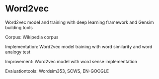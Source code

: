 # Word2vec
Word2vec model and training with deep learning framework and Gensim building tools

Corpus: Wikipedia corpus

Implementation: Word2vec model training with word similarity and word analogy test

Improvement: Word2vec model with word sense implementation

Evaluationtools: Wordsim353, SCWS, EN-GOOGLE

